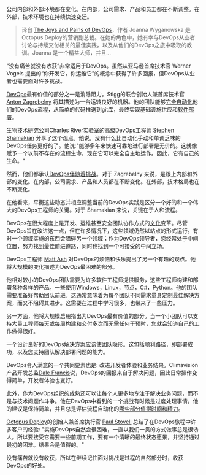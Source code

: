 <!--
title: DevOps的快乐与痛苦
cover: https://cdn.thenewstack.io/media/2024/01/042ce8e5-stone-1024x768.jpg
-->

公司内部和外部环境都在变化。在内部，公司需求、产品和员工都在不断调整。在外部，技术环境也在持续快速变迁。

> 译自 [The Joys and Pains of DevOps](https://thenewstack.io/the-joys-and-pains-of-devops/)，作者 Joanna Wyganowska 是Octopus Deploy的营销副总裁。在她的角色中，她有幸与DevOps从业者讨论与持续交付相关的最佳实践，以及从他们的DevOps之旅中吸取的教训。Joanna 是一个精益大师，并且...

“没有痛苦就没有收获”非常适用于DevOps。虽然从亚马逊首席技术官 Werner Vogels 提出的“你开发它，你运维它”的概念中获得了许多回报，但DevOps从业者也需要面对许多挑战。

[DevOps](https://thenewstack.io/devops/)最有价值的部分之一是消除阻力。Stigg的联合创始人兼首席技术官 [Anton Zagrebelny](https://www.linkedin.com/in/anton-zagrebelny/) 将其描述为一台运转良好的机器。他的团队能够[完全自动化](https://thenewstack.io/the-next-kubernetes-management-frontier-automation/)他们的DevOps流程，从简单的代码推送到git库，最终实现基础设施供应和[软件部署](https://thenewstack.io/ci-is-not-cd/)。

生物技术研究公司Charles River实验室的高级DevOps工程师 [Stephen Shamakian](https://www.linkedin.com/in/stephenshamakian/) 分享了这个观点。他说，没有什么比自动化手动和单调乏味的DevOps任务更好的了。他说:"能够多年来快速可靠地进行部署是无价的。这就像赋予一个以前不存在的流程生命，现在它可以完全自主地运作。因此，它有自己的生命。"

然而，他们都承认[DevOps伴随着挑战](https://thenewstack.io/baptism-by-fire-ns1-insights2020-surveys-the-current-challenges-of-devops/)。对于 Zagrebelny 来说，是跟上内部和外部的变化。在内部，公司需求、产品和人员都在不断变化。在外部，技术格局也在不断变化。

在他看来，平衡这些动态并相应调整当前的DevOps实践是区分一个好的和一个伟大的DevOps工程师的关键。对于 Shamakian 来说，关键在于人和流程。

DevOps在很大程度上是开发、运维甚至安全团队协作方式的[文化](https://thenewstack.io/best-practices-for-adopting-a-devops-culture/)变革。尽管DevOps旨在改进这一点，但在许多情况下，这些领域仍然以站点的形式运行。有时一个领域实施的东西会阻碍另一个领域；作为DevOps领导者，您经常处于中间位置，努力找到最佳前进道路，同时也找到一个可接受的中间立场。

DevOps工程师 [Matt Ash](https://www.linkedin.com/in/immattash/) 对DevOps的烦恼和快乐提出了另一个有趣的观点。他将大规模的变化描述为DevOps最困难的部分。

他相对较小的DevOps团队需要为许多软件工程师提供服务，这些工程师构建和部署各种各样的产品。一些使用Windows，Linux，节点，C#，Python。他的团队需要准备好帮助团队前进。这通常意味着为每个团队不同需求量身定制最佳解决方案，而又不阻碍其进步。这需要在过程中学习很多，也带来了一些压力。

另一方面，他将大规模启用指出为DevOps最有价值的部分。当一个小团队可以支持大量工程师每天或每周构建和交付多次而无需任何干预时，您就会知道自己的工作做得很好。

一个设计良好的DevOps解决方案应该使团队隐形。这包括顺利路径，即部署成功，以及您支持团队解决部署问题的能力。

DevOps令人满意的一个共同要素也是: 改进开发者体验和业务结果。Climavision产品开发总监[Dale Francis](https://www.linkedin.com/in/dale-francis-9147b2111/)说，DevOps的回报来自于解决问题，因此日常操作变得简单，开发者体验也变好。

此外，作为DevOps组织的成熟还可以让每个人更多地专注于解决业务问题，而不是与技术问题作斗争。他在DevOps中看到的一个挑战有时候是过度处理事情。他的建议是保持简单，并且总是评估流程自动化的[哪些部分值得时间和精力](https://thenewstack.io/how-shadow-automation-can-derail-larger-automation-efforts/)。

[Octopus Deploy](https://octopus.com/)的创始人兼首席执行官 [Paul Stovell](https://www.linkedin.com/in/paulstovell/) 总结了在DevOps旅程中许多客户的经验: "实施DevOps自然会很困难，一直以我们一贯的方式做事总是很诱人。所以要接受它需要一些前期工作，要有一个清晰的最终状态愿景，并坚持通过最初的困难。结果会是值得的。"

没有痛苦就没有收获，所以在继续记住面对挑战是过程的自然部分时，收获DevOps的好处。
